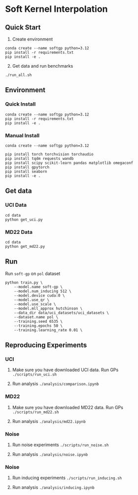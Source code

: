 # Soft Kernel Interpolation



## Quick Start

1. Create environment

```
conda create --name softgp python=3.12
pip install -r requirements.txt
pip install -e .
```

2. Get data and run benchmarks

```
./run_all.sh
```


## Environment

### Quick Install

```
conda create --name softgp python=3.12
pip install -r requirements.txt
pip install -e .
```

### Manual Install

```
conda create --name softgp python=3.12

pip install torch torchvision torchaudio
pip install tqdm requests wandb
pip install scipy scikit-learn pandas matplotlib omegaconf
pip install gpytorch 
pip install seaborn
pip install -e .
```


## Get data

### UCI Data

```
cd data
python get_uci.py
```

### MD22 Data

```
cd data
python get_md22.py
```

## Run

Run `soft-gp` on `pol` dataset

```
python train.py \
    --model.name soft-gp \
    --model.num_inducing 512 \
    --model.device cuda:0 \
    --model.use_qr \
    --model.use_scale \
    --model.mll_approx hutchinson \
    --data_dir data/uci_datasets/uci_datasets \
    --dataset.name pol \
    --training.seed 6535 \
    --training.epochs 50 \
    --training.learning_rate 0.01 \
```


## Reproducing Experiments

### UCI

1. Make sure you have downloaded UCI data. Run GPs `./scripts/run_uci.sh`

2. Run analysis `./analysis/comparison.ipynb`

### MD22

1. Make sure you have downloaded MD22 data.  Run GPs `./scripts/run_md22.sh`

2. Run analysis `./analysis/md22.ipynb`

### Noise

1. Run noise experiments `./scripts/run_noise.sh`

2. Run analysis `./analysis/noise.ipynb`

### Noise

1. Run inducing experiments `./scripts/run_inducing.sh`

2. Run analysis `./analysis/inducing.ipynb`
